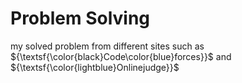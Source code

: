 # Problem Solving 
my solved problem from different sites such as ${\textsf{\color{black}Code\color{blue}forces}}$ and ${\textsf{\color{lightblue}Onlinejudge}}$  

